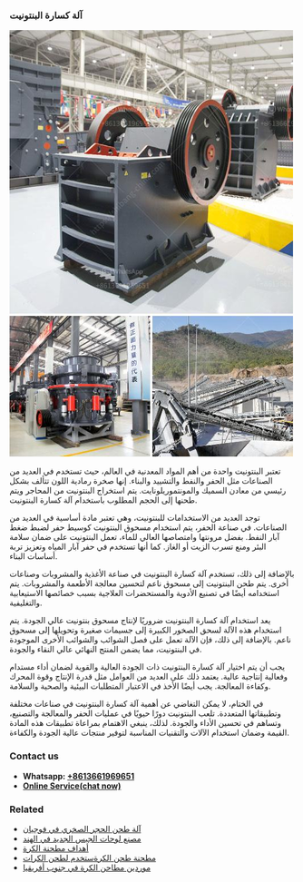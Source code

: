 <h3>آلة كسارة البنتونيت</h3><img src='1701746370.jpg' alt=''><p>تعتبر البنتونيت واحدة من أهم المواد المعدنية في العالم، حيث تستخدم في العديد من الصناعات مثل الحفر والنفط والتشييد والبناء. إنها صخرة رمادية اللون تتألف بشكل رئيسي من معادن السميك والمونتموريلونايت. يتم استخراج البنتونيت من المحاجر ويتم طحنها إلى الحجم المطلوب باستخدام آلة كسارة البنتونيت.</p><p>توجد العديد من الاستخدامات للبنتونيت، وهي تعتبر مادة أساسية في العديد من الصناعات. في صناعة الحفر، يتم استخدام مسحوق البنتونيت كوسيط حفر لضبط ضغط آبار النفط. بفضل مرونتها وامتصاصها العالي للماء، تعمل البنتونيت على ضمان سلامة البئر ومنع تسرب الزيت أو الغاز. كما أنها تستخدم في حفر آبار المياه وتعزيز تربة أساسات البناء.</p><p>بالإضافة إلى ذلك، تستخدم آلة كسارة البنتونيت في صناعة الأغذية والمشروبات وصناعات أخرى. يتم طحن البنتونيت إلى مسحوق ناعم لتحسين معالجة الأطعمة والمشروبات. يتم استخدامه أيضًا في تصنيع الأدوية والمستحضرات العلاجية بسبب خصائصها الاستيعابية والتغليفية.</p><p>يعد استخدام آلة كسارة البنتونيت ضروريًا لإنتاج مسحوق بنتونيت عالي الجودة. يتم استخدام هذه الآلة لسحق الصخور الكبيرة إلى جسيمات صغيرة وتحويلها إلى مسحوق ناعم. بالإضافة إلى ذلك، فإن الآلة تعمل على فصل الشوائب والشوائب الأخرى الموجودة في البنتونيت، مما يضمن المنتج النهائي عالي النقاء والجودة.</p><p>يجب أن يتم اختيار آلة كسارة البنتونيت ذات الجودة العالية والقوية لضمان أداء مستدام وفعالية إنتاجية عالية. يعتمد ذلك على العديد من العوامل مثل قدرة الإنتاج وقوة المحرك وكفاءة المعالجة. يجب أيضًا الأخذ في الاعتبار المتطلبات البيئية والصحية والسلامة.</p><p>في الختام، لا يمكن التغاضي عن أهمية آلة كسارة البنتونيت في صناعات مختلفة وتطبيقاتها المتعددة. تلعب البنتونيت دورًا حيويًا في عمليات الحفر والمعالجة والتصنيع، وتساهم في تحسين الأداء والجودة. لذلك، ينبغي الاهتمام بمراعاة تطبيقات هذه المادة القيمة وضمان استخدام الآلات والتقنيات المناسبة لتوفير منتجات عالية الجودة والكفاءة.</p><h3>Contact us</h3><ul><li><strong>Whatsapp:&nbsp;<a href="https://wa.me/8613661969651">+8613661969651</a></strong></li><li><a href="https://swt.shibang-china.com/?git&amp;zhl&amp;آلة كسارة البنتونيت"><strong>Online Service(chat now)</strong></a></li></ul><h3>Related</h3><ul><li><a href='آلة طحن الحجر الصخري في فوجيان.md'>آلة طحن الحجر الصخري في فوجيان</a></li><li><a href='مصنع لوحات الجبس الجديد في الهند.md'>مصنع لوحات الجبس الجديد في الهند</a></li><li><a href='أهداف مطحنة الكرة.md'>أهداف مطحنة الكرة</a></li><li><a href='مطحنة طحن الكرةستخدم لطحن الكرات.md'>مطحنة طحن الكرةستخدم لطحن الكرات</a></li><li><a href='موردين مطاحن الكرة في جنوب أفريقيا.md'>موردين مطاحن الكرة في جنوب أفريقيا</a></li></ul>